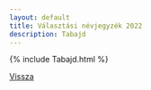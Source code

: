 ```yaml
---
layout: default
title: Választási névjegyzék 2022
description: Tabajd
---
```


{% include Tabajd.html %}

[Vissza](./)